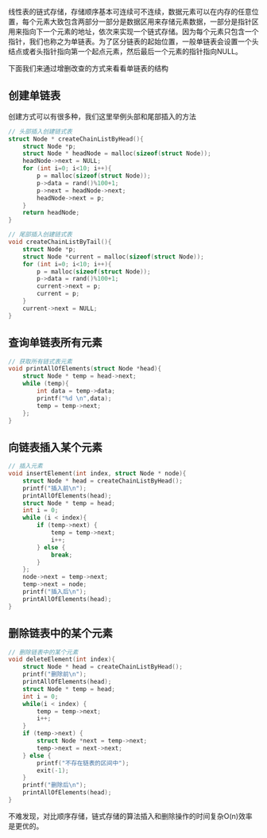 
线性表的链式存储，存储顺序基本可连续可不连续，数据元素可以在内存的任意位置，每个元素大致包含两部分一部分是数据区用来存储元素数据，一部分是指针区用来指向下一个元素的地址，依次来实现一个链式存储。因为每个元素只包含一个指针，我们也称之为单链表。为了区分链表的起始位置，一般单链表会设置一个头结点或者头指针指向第一个起点元素，然后最后一个元素的指针指向NULL。

下面我们来通过增删改查的方式来看看单链表的结构

## 创建单链表

创建方式可以有很多种，我们这里举例头部和尾部插入的方法
```c
// 头部插入创建链式表
struct Node * createChainListByHead(){
    struct Node *p;
    struct Node * headNode = malloc(sizeof(struct Node));
    headNode->next = NULL;
    for (int i=0; i<10; i++){
        p = malloc(sizeof(struct Node));
        p->data = rand()%100+1;
        p->next = headNode->next;
        headNode->next = p;
    }
    return headNode;
}

// 尾部插入创建链式表
void createChainListByTail(){
    struct Node *p;
    struct Node *current = malloc(sizeof(struct Node));
    for (int i=0; i<10; i++){
        p = malloc(sizeof(struct Node));
        p->data = rand()%100+1;
        current->next = p;
        current = p;
    }
    current->next = NULL;
}
```

## 查询单链表所有元素
```c
// 获取所有链式表元素
void printAllOfElements(struct Node *head){
    struct Node * temp = head->next;
    while (temp){
        int data = temp->data;
        printf("%d \n",data);
        temp = temp->next;
    };
}
```
## 向链表插入某个元素
```c
// 插入元素
void insertElement(int index, struct Node * node){
    struct Node * head = createChainListByHead();
    printf("插入前\n");
    printAllOfElements(head);
    struct Node * temp = head;
    int i = 0;
    while (i < index){
        if (temp->next) {
            temp = temp->next;
            i++;
        } else {
            break;
        }
    };
    node->next = temp->next;
    temp->next = node;
    printf("插入后\n");
    printAllOfElements(head);
}
```

## 删除链表中的某个元素
```c
// 删除链表中的某个元素
void deleteElement(int index){
    struct Node * head = createChainListByHead();
    printf("删除前\n");
    printAllOfElements(head);
    struct Node * temp = head;
    int i = 0;
    while(i < index) {
        temp = temp->next;
        i++;
    }
    if (temp->next) {
        struct Node *next = temp->next;
        temp->next = next->next;
    } else {
        printf("不存在链表的区间中");
        exit(-1);
    }
    printf("删除后\n");
    printAllOfElements(head);
}
```

不难发现，对比顺序存储，链式存储的算法插入和删除操作的时间复杂O(n)效率是更优的。